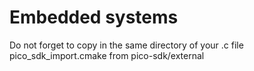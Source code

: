 # Embedded systems
Do not forget to copy in the same directory of your .c file pico_sdk_import.cmake from pico-sdk/external 

